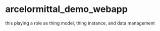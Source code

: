 # arcelormittal_demo_webapp
this playing a role as thing model, thing instance, and data management
